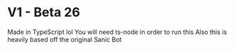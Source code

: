 # V1 - Beta 26
Made in TypeScript lol
You will need ts-node in order to run this
Also this is heavily based off the original Sanic Bot